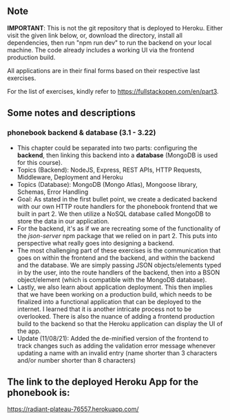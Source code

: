 ## Note

**IMPORTANT**: This is not the git repository that is deployed to Heroku. Either visit the given link below, or, download the directory, install all dependencies, then run "npm run dev" to run the backend on your local machine. The code already includes a working UI via the frontend production build. 

All applications are in their final forms based on their respective last exercises.

For the list of exercises, kindly refer to https://fullstackopen.com/en/part3.

## Some notes and descriptions

### phonebook backend & database (3.1 - 3.22)

* This chapter could be separated into two parts: configuring the **backend**, then linking this backend into a **database** (MongoDB is used for this course).
* Topics (Backend): NodeJS, Express, REST APIs, HTTP Requests, Middleware, Deployment and Heroku
* Topics (Database): MongoDB (Mongo Atlas), Mongoose library, Schemas, Error Handling
* Goal: As stated in the first bullet point, we create a dedicated backend with our own HTTP route handlers for the phonebook frontend that we built in part 2. We then utilize a NoSQL database called MongoDB to store the data in our application.
* For the backend, it's as if we are recreating some of the functionality of the *json-server* npm package that we relied on in part 2. This puts into perspective what really goes into designing a backend.
* The most challenging part of these exercises is the communication that goes on within the frontend and the backend, and within the backend and the database. We are simply passing JSON objects/elements typed in by the user, into the route handlers of the backend, then into a BSON object/element (which is compatible with the MongoDB database).
* Lastly, we also learn about application deployment. This then implies that we have been working on a production build, which needs to be finalized into a functional application that can be deployed to the internet. I learned that it is another intricate process not to be overlooked. There is also the nuance of adding a frontend production build to the backend so that the Heroku application can display the UI of the app.
* Update (11/08/21): Added the de-minified version of the frontend to track changes such as adding the validation error message whenever updating a name with an invalid entry (name shorter than 3 characters and/or number shorter than 8 characters)
## The link to the deployed Heroku App for the phonebook is:

https://radiant-plateau-76557.herokuapp.com/
